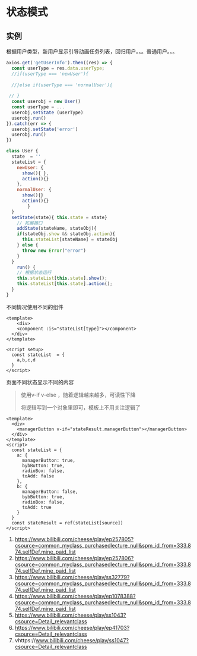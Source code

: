 # 状态模式

## 实例

根据用户类型，新用户显示引导动画任务列表，回归用户。。。普通用户。。。

```js
axios.get('getUserInfo').then((res) => {
  const userType = res.data.userType;
  //if(userType === 'newUser'){
    
  //}else if(userType === 'normalUser'){
    
 // }
  const userobj = new User()
  const userType = ...
  userobj,setState (userType)
  userobj.run()
}).catch(err => {
  userobj.setState('error')
  userobj.run()
})

class User {
  state  = ''
  stateList = {
    newUser: {
      show(){ },
      action(){}
    },
    normalUser: {
      show(){}
      action(){}
		}
  }
  setState(state){ this.state = state}
	// 拓展接口
	addState(stateName, stateObj){
    if(stateObj.show && stateObj.action){
      this.stateList[stateName] = stateObj
    } else {
      throw new Error("error")
    }
  }
	run() {
    // 根据状态运行
    this.stateList[this.state].show();
    this.stateList[this.state].action();
  }
}
```



不同情况使用不同的组件

```vue
<template>
	<div>
    <component :is="stateList[type]"></component>
  </div>
</template>

<script setup>
  const stateList  = {
    a,b,c,d
  }
</script>
```

页面不同状态显示不同的内容

> 使用v-if v-else ，随着逻辑越来越多，可读性下降
>
> 将逻辑写到一个对象里即可，模板上不用关注逻辑了

```vue
<template>
  <div>
    <managerButton v-if="stateResult.managerButton"></managerButton>
  </div>
</template>
<script>
  const stateList = {
    a: {
      managerButton: true,
      bybButton: true,
      radioBox: false,
      toAdd: false
    },
    b: {
      managerButton: false,
      bybButton: true,
      radioBox: false,
      toAdd: true
    }
  }
  const stateResult = ref(stateList[source])
</script>
```

1. https://www.bilibili.com/cheese/play/ep257805?csource=common_myclass_purchasedlecture_null&spm_id_from=333.874.selfDef.mine_paid_list
2. https://www.bilibili.com/cheese/play/ep257806?csource=common_myclass_purchasedlecture_null&spm_id_from=333.874.selfDef.mine_paid_list
3. https://www.bilibili.com/cheese/play/ss32779?csource=common_myclass_purchasedlecture_null&spm_id_from=333.874.selfDef.mine_paid_list
4. https://www.bilibili.com/cheese/play/ep1078388?csource=common_myclass_purchasedlecture_null&spm_id_from=333.874.selfDef.mine_paid_list
5. https://www.bilibili.com/cheese/play/ss1043?csource=Detail_relevantclass
6. https://www.bilibili.com/cheese/play/ep41703?csource=Detail_relevantclass
7. vhttps://www.bilibili.com/cheese/play/ss1047?csource=Detail_relevantclass

